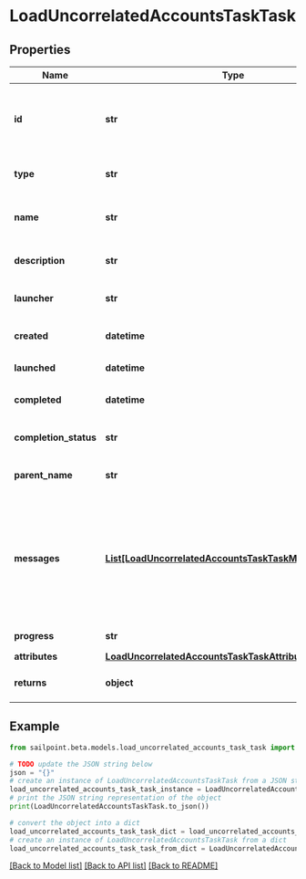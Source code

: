 # LoadUncorrelatedAccountsTaskTask


## Properties

Name | Type | Description | Notes
------------ | ------------- | ------------- | -------------
**id** | **str** | System-generated unique ID of the task this taskStatus represents | [optional] 
**type** | **str** | Type of task this task represents | [optional] 
**name** | **str** | The name of uncorrelated accounts process | [optional] 
**description** | **str** | The description of the task | [optional] 
**launcher** | **str** | The user who initiated the task | [optional] 
**created** | **datetime** | The Task creation date | [optional] 
**launched** | **datetime** | The task start date | [optional] 
**completed** | **datetime** | The task completion date | [optional] 
**completion_status** | **str** | Task completion status. | [optional] 
**parent_name** | **str** | Name of the parent task if exists. | [optional] 
**messages** | [**List[LoadUncorrelatedAccountsTaskTaskMessagesInner]**](LoadUncorrelatedAccountsTaskTaskMessagesInner.md) | List of the messages dedicated to the report.  From task definition perspective here usually should be warnings or errors. | [optional] 
**progress** | **str** | Current task state. | [optional] 
**attributes** | [**LoadUncorrelatedAccountsTaskTaskAttributes**](LoadUncorrelatedAccountsTaskTaskAttributes.md) |  | [optional] 
**returns** | **object** | Return values from the task | [optional] 

## Example

```python
from sailpoint.beta.models.load_uncorrelated_accounts_task_task import LoadUncorrelatedAccountsTaskTask

# TODO update the JSON string below
json = "{}"
# create an instance of LoadUncorrelatedAccountsTaskTask from a JSON string
load_uncorrelated_accounts_task_task_instance = LoadUncorrelatedAccountsTaskTask.from_json(json)
# print the JSON string representation of the object
print(LoadUncorrelatedAccountsTaskTask.to_json())

# convert the object into a dict
load_uncorrelated_accounts_task_task_dict = load_uncorrelated_accounts_task_task_instance.to_dict()
# create an instance of LoadUncorrelatedAccountsTaskTask from a dict
load_uncorrelated_accounts_task_task_from_dict = LoadUncorrelatedAccountsTaskTask.from_dict(load_uncorrelated_accounts_task_task_dict)
```
[[Back to Model list]](../README.md#documentation-for-models) [[Back to API list]](../README.md#documentation-for-api-endpoints) [[Back to README]](../README.md)


